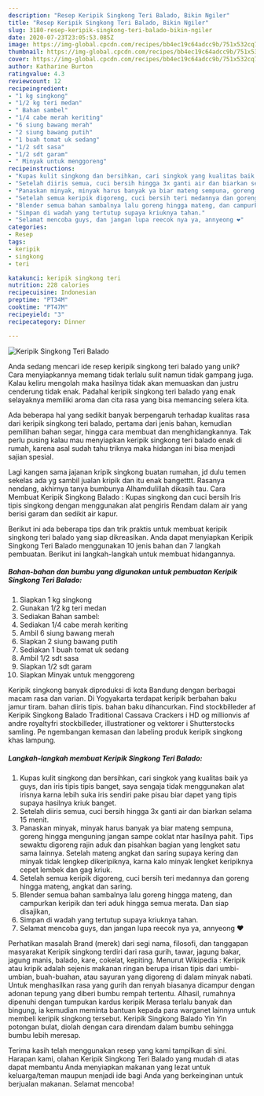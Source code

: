 ```yaml
---
description: "Resep Keripik Singkong Teri Balado, Bikin Ngiler"
title: "Resep Keripik Singkong Teri Balado, Bikin Ngiler"
slug: 3180-resep-keripik-singkong-teri-balado-bikin-ngiler
date: 2020-07-23T23:05:53.085Z
image: https://img-global.cpcdn.com/recipes/bb4ec19c64adcc9b/751x532cq70/keripik-singkong-teri-balado-foto-resep-utama.jpg
thumbnail: https://img-global.cpcdn.com/recipes/bb4ec19c64adcc9b/751x532cq70/keripik-singkong-teri-balado-foto-resep-utama.jpg
cover: https://img-global.cpcdn.com/recipes/bb4ec19c64adcc9b/751x532cq70/keripik-singkong-teri-balado-foto-resep-utama.jpg
author: Katharine Burton
ratingvalue: 4.3
reviewcount: 12
recipeingredient:
- "1 kg singkong"
- "1/2 kg teri medan"
- " Bahan sambel"
- "1/4 cabe merah keriting"
- "6 siung bawang merah"
- "2 siung bawang putih"
- "1 buah tomat uk sedang"
- "1/2 sdt sasa"
- "1/2 sdt garam"
- " Minyak untuk menggoreng"
recipeinstructions:
- "Kupas kulit singkong dan bersihkan, cari singkok yang kualitas baik ya guys, dan iris tipis tipis banget, saya sengaja tidak menggunakan alat irisnya karna lebih suka iris sendiri pake pisau biar dapet yang tipis supaya hasilnya kriuk banget."
- "Setelah diiris semua, cuci bersih hingga 3x ganti air dan biarkan selama 15 menit."
- "Panaskan minyak, minyak harus banyak ya biar mateng sempuna, goreng hingga menguning jangan sampe coklat ntar hasilnya pahit. Tips sewaktu digoreng rajin aduk dan pisahkan bagian yang lengket satu sama lainnya. Setelah mateng angkat dan saring supaya kering dan minyak tidak lengkep dikeripiknya, karna kalo minyak lengket keripiknya cepet lembek dan gag kriuk."
- "Setelah semua keripik digoreng, cuci bersih teri medannya dan goreng hingga mateng, angkat dan saring."
- "Blender semua bahan sambalnya lalu goreng hingga mateng, dan campurkan keripik dan teri aduk hingga semua merata. Dan siap disajikan,"
- "Simpan di wadah yang tertutup supaya kriuknya tahan."
- "Selamat mencoba guys, dan jangan lupa reecok nya ya, annyeong ❤"
categories:
- Resep
tags:
- keripik
- singkong
- teri

katakunci: keripik singkong teri 
nutrition: 228 calories
recipecuisine: Indonesian
preptime: "PT34M"
cooktime: "PT47M"
recipeyield: "3"
recipecategory: Dinner

---
```



![Keripik Singkong Teri Balado](https://img-global.cpcdn.com/recipes/bb4ec19c64adcc9b/751x532cq70/keripik-singkong-teri-balado-foto-resep-utama.jpg)

Anda sedang mencari ide resep keripik singkong teri balado yang unik? Cara menyiapkannya memang tidak terlalu sulit namun tidak gampang juga. Kalau keliru mengolah maka hasilnya tidak akan memuaskan dan justru cenderung tidak enak. Padahal keripik singkong teri balado yang enak selayaknya memiliki aroma dan cita rasa yang bisa memancing selera kita.

Ada beberapa hal yang sedikit banyak berpengaruh terhadap kualitas rasa dari keripik singkong teri balado, pertama dari jenis bahan, kemudian pemilihan bahan segar, hingga cara membuat dan menghidangkannya. Tak perlu pusing kalau mau menyiapkan keripik singkong teri balado enak di rumah, karena asal sudah tahu triknya maka hidangan ini bisa menjadi sajian spesial.

Lagi kangen sama jajanan kripik singkong buatan rumahan, jd dulu temen sekelas ada yg sambil jualan kripik dan itu enak bangetttt. Rasanya nendang, akhirnya tanya bumbunya Alhamdulillah dikasih tau. Cara Membuat Keripik Singkong Balado : Kupas singkong dan cuci bersih Iris tipis singkong dengan menggunakan alat pengiris Rendam dalam air yang berisi garam dan sedikit air kapur.


Berikut ini ada beberapa tips dan trik praktis untuk membuat keripik singkong teri balado yang siap dikreasikan. Anda dapat menyiapkan Keripik Singkong Teri Balado menggunakan 10 jenis bahan dan 7 langkah pembuatan. Berikut ini langkah-langkah untuk membuat hidangannya.

<!--inarticleads1-->

##### Bahan-bahan dan bumbu yang digunakan untuk pembuatan Keripik Singkong Teri Balado:

1. Siapkan 1 kg singkong
1. Gunakan 1/2 kg teri medan
1. Sediakan  Bahan sambel:
1. Sediakan 1/4 cabe merah keriting
1. Ambil 6 siung bawang merah
1. Siapkan 2 siung bawang putih
1. Sediakan 1 buah tomat uk sedang
1. Ambil 1/2 sdt sasa
1. Siapkan 1/2 sdt garam
1. Siapkan  Minyak untuk menggoreng


Keripik singkong banyak diproduksi di kota Bandung dengan berbagai macam rasa dan varian. Di Yogyakarta terdapat keripik berbahan baku jamur tiram. bahan diiris tipis. bahan baku dihancurkan. Find stockbilleder af Keripik Singkong Balado Traditional Cassava Crackers i HD og millionvis af andre royaltyfri stockbilleder, illustrationer og vektorer i Shutterstocks samling. Pe ngembangan kemasan dan labeling produk keripik singkong khas lampung. 

<!--inarticleads2-->

##### Langkah-langkah membuat Keripik Singkong Teri Balado:

1. Kupas kulit singkong dan bersihkan, cari singkok yang kualitas baik ya guys, dan iris tipis tipis banget, saya sengaja tidak menggunakan alat irisnya karna lebih suka iris sendiri pake pisau biar dapet yang tipis supaya hasilnya kriuk banget.
1. Setelah diiris semua, cuci bersih hingga 3x ganti air dan biarkan selama 15 menit.
1. Panaskan minyak, minyak harus banyak ya biar mateng sempuna, goreng hingga menguning jangan sampe coklat ntar hasilnya pahit. Tips sewaktu digoreng rajin aduk dan pisahkan bagian yang lengket satu sama lainnya. Setelah mateng angkat dan saring supaya kering dan minyak tidak lengkep dikeripiknya, karna kalo minyak lengket keripiknya cepet lembek dan gag kriuk.
1. Setelah semua keripik digoreng, cuci bersih teri medannya dan goreng hingga mateng, angkat dan saring.
1. Blender semua bahan sambalnya lalu goreng hingga mateng, dan campurkan keripik dan teri aduk hingga semua merata. Dan siap disajikan,
1. Simpan di wadah yang tertutup supaya kriuknya tahan.
1. Selamat mencoba guys, dan jangan lupa reecok nya ya, annyeong ❤


Perhatikan masalah Brand (merek) dari segi nama, filosofi, dan tanggapan masyarakat Keripik singkong terdiri dari rasa gurih, tawar, jagung bakar, jagung manis, balado, kare, cokelat, kepiting. Menurut Wikipedia : Keripik atau kripik adalah sejenis makanan ringan berupa irisan tipis dari umbi-umbian, buah-buahan, atau sayuran yang digoreng di dalam minyak nabati. Untuk menghasilkan rasa yang gurih dan renyah biasanya dicampur dengan adonan tepung yang diberi bumbu rempah tertentu. Alhasil, rumahnya dipenuhi dengan tumpukan kardus keripik Merasa terlalu banyak dan bingung, ia kemudian meminta bantuan kepada para warganet lainnya untuk membeli keripik singkong tersebut. Keripik Singkong Balado Yin Yin potongan bulat, diolah dengan cara direndam dalam bumbu sehingga bumbu lebih meresap. 

Terima kasih telah menggunakan resep yang kami tampilkan di sini. Harapan kami, olahan Keripik Singkong Teri Balado yang mudah di atas dapat membantu Anda menyiapkan makanan yang lezat untuk keluarga/teman maupun menjadi ide bagi Anda yang berkeinginan untuk berjualan makanan. Selamat mencoba!
